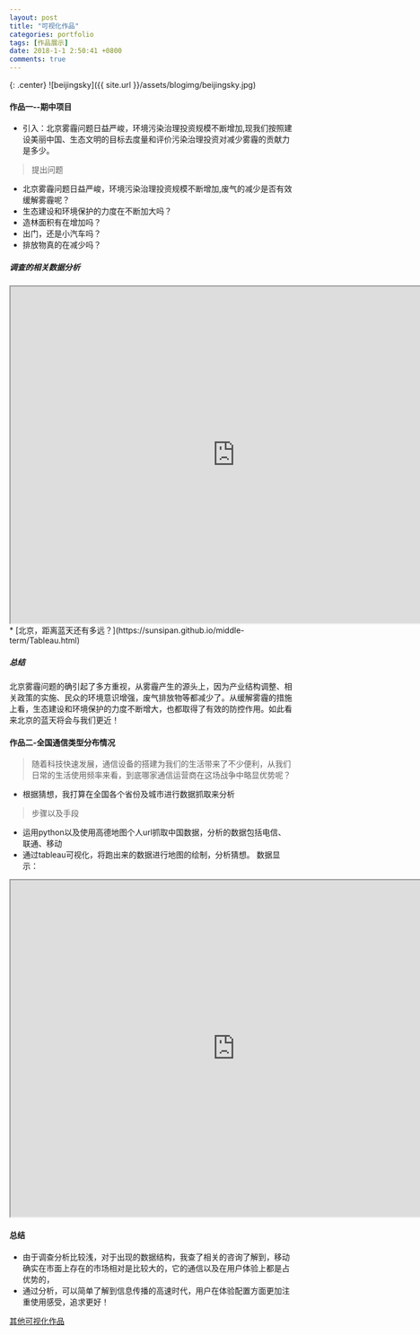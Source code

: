 ```yaml
---
layout: post
title: "可视化作品"
categories: portfolio
tags: [作品展示]
date: 2018-1-1 2:50:41 +0800
comments: true
---
```

{: .center}
![beijingsky]({{ site.url }}/assets/blogimg/beijingsky.jpg)
#### 作品一--期中项目
* 引入：北京雾霾问题日益严峻，环境污染治理投资规模不断增加,现我们按照建设美丽中国、生态文明的目标去度量和评价污染治理投资对减少雾霾的贡献力是多少。
> 提出问题
* 北京雾霾问题日益严峻，环境污染治理投资规模不断增加,废气的减少是否有效缓解雾霾呢？
* 生态建设和环境保护的力度在不断加大吗？
* 造林面积有在增加吗？
* 出门，还是小汽车吗？
* 排放物真的在减少吗？
##### 调查的相关数据分析
<div align="center">
		<iframe src="https://public.tableau.com/views/_15994/1?:embed=y&:display_count=yes" 
        width="800px" height="600px"> </iframe> 
  </div>
* [北京，距离蓝天还有多远？](https://sunsipan.github.io/middle-term/Tableau.html)

##### 总结
北京雾霾问题的确引起了多方重视，从雾霾产生的源头上，因为产业结构调整、相关政策的实施、民众的环境意识增强，废气排放物等都减少了。从缓解雾霾的措施上看，生态建设和环境保护的力度不断增大，也都取得了有效的防控作用。如此看来北京的蓝天将会与我们更近！

#### 作品二-全国通信类型分布情况
> 随着科技快速发展，通信设备的搭建为我们的生活带来了不少便利，从我们日常的生活使用频率来看，到底哪家通信运营商在这场战争中略显优势呢？
* 根据猜想，我打算在全国各个省份及城市进行数据抓取来分析 
> 步骤以及手段
* 运用python以及使用高德地图个人url抓取中国数据，分析的数据包括电信、联通、移动
* 通过tableau可视化，将跑出来的数据进行地图的绘制，分析猜想。
数据显示：
<div align="center">
		<iframe src="https://public.tableau.com/views/_18366/1?:embed=y&:display_count=yes" 
        width="800px" height="600px"> </iframe> 
  </div>
  
#### 总结
* 由于调查分析比较浅，对于出现的数据结构，我查了相关的咨询了解到，移动确实在市面上存在的市场相对是比较大的，它的通信以及在用户体验上都是占优势的，
*  通过分析，可以简单了解到信息传播的高速时代，用户在体验配置方面更加注重使用感受，追求更好！

[其他可视化作品](https://public.tableau.com/profile/sunsipan#!/)
